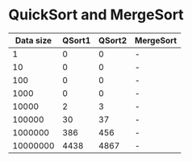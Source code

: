 QuickSort and MergeSort
=======================


| Data size | QSort1 | QSort2 | MergeSort |
|-----------|--------|--------|-----------|
| 1         | 0      | 0      | -         |
| 10        | 0      | 0      | -         |
| 100       | 0      | 0      | -         |
| 1000      | 0      | 0      | -         |
| 10000     | 2      | 3      | -         |
| 100000    | 30     | 37     | -         |
| 1000000   | 386    | 456    | -         |
| 10000000  | 4438   | 4867   | -         |